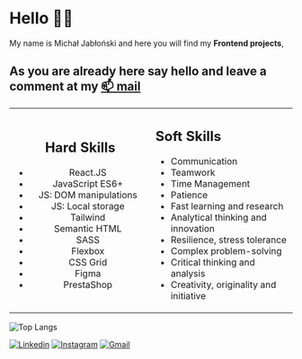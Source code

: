 # Hello 🙋‍♂️ 
My name is Michał Jabłoński and here you will find my **Frontend projects**, 
## As you are already here say hello and leave a comment at my [📫 mail](mailto:michal.jablonski097@gmial.com)


<table > <tbody> <tr>
  <td align="center" width="50%">
    <h2>Hard Skills</h2>
  <ul >
    <li>React.JS</li>
    <li>JavaScript ES6+</li>
    <li>JS: DOM manipulations</li>
    <li>JS: Local storage</li>
    <li>Tailwind</li>
    <li>Semantic HTML</li>
    <li>SASS</li>
    <li>Flexbox</li>
    <li>CSS Grid</li>
    <li>Figma</li>
<li>PrestaShop</li>
  </ul> 
</td >
  <td  width="50%">
 <h2>Soft Skills </h2>
 <ul >
  <li>Communication</li>
  <li>Teamwork</li>

  <li>Time Management</li>
  <li>Patience</li>
  <li>Fast learning and research</li>
  <li>Analytical thinking and innovation</li>
   <li>Resilience, stress tolerance</li>
     <li>Complex problem-solving</li>
     <li>Critical thinking and analysis</li>
     <li>Creativity, originality and initiative</li>
</ul>
</td></tr></tbody></table> 


![Top Langs](https://github-readme-stats.vercel.app/api/top-langs/?username=waveex&langs_count=8&theme=radical)

[![Linkedin](https://img.shields.io/badge/-LinkedIn-blue?style=flat&logo=Linkedin&logoColor=white)](https://www.linkedin.com/in/michjab/) 
[![Instagram](https://img.shields.io/badge/-Instagram-24292e?style=flat&labelColor=333&logo=instagram&logoColor=fff)](https://www.instagram.com/mike.ybl/) 
[![Gmail](https://img.shields.io/badge/-Gmail-c14438?style=flat&logo=Gmail&logoColor=white)](mailto:michal.jablonski097@gmail.com)

<!--
**waveex/waveex** is a ✨ _special_ ✨ repository because its `README.md` (this file) appears on your GitHub profile.

Here are some ideas to get you started:

- 🔭 I’m currently working on ...
- 🌱 I’m currently learning ...
- 👯 I’m looking to collaborate on ...
- 🤔 I’m looking for help with ...
- 💬 Ask me about ...
- 📫 How to reach me: ...
- 😄 Pronouns: ...
- ⚡ Fun fact: ...
-->
